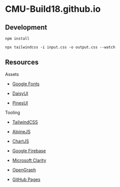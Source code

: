 # CMU-Build18.github.io

## Development

`npm install`

`npx tailwindcss -i input.css -o output.css --watch`

## Resources

Assets 

 - [Google Fonts](https://fonts.google.com/icons)

 - [DaisyUI](https://daisyui.com/)
 
 - [PinesUI](https://devdojo.com/pines)

Tooling 

 - [TailwindCSS](https://tailwindcss.com/)

 - [AlpineJS](https://alpinejs.dev/)

 - [ChartJS](https://www.chartjs.org/)

 - [Google Firebase](https://firebase.google.com/)

 - [Microsoft Clarity](https://clarity.microsoft.com/) 

 - [OpenGraph](https://www.opengraph.xyz/)

 - [GitHub Pages](https://pages.github.com/)

